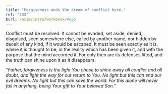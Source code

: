 ```yaml
---
title: "Forgiveness ends the dream of conflict here."
ref: "333"
burl: /acim/intro/workbook/#ego
---
```


Conflict must be resolved. It cannot be evaded, set aside, denied,
disguised, seen somewhere else, called by another name, nor hidden by
deceit of any kind, if it would be escaped. It must be seen exactly as
it is, where it is thought to be, in the reality which has been given
it, and with the purpose that the mind accorded it. For only then are
its defenses lifted, and the truth can shine upon it as it disappears.

*“Father, forgiveness is the light You chose to shine away all conflict
and all doubt, and light the way for our return to You. No light but
this can end our evil dreams. No light but this can save the world. For
this alone will never fail in anything, being Your gift to Your beloved
Son.”*

